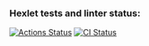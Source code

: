 ### Hexlet tests and linter status:
[![Actions Status](https://github.com/biryukovpavel/devops-for-programmers-project-lvl1/workflows/hexlet-check/badge.svg)](https://github.com/biryukovpavel/devops-for-programmers-project-lvl1/actions)
[![CI Status](https://github.com/biryukovpavel/devops-for-programmers-project-lvl1/workflows/CI/badge.svg)](https://github.com/biryukovpavel/devops-for-programmers-project-lvl1/actions)
